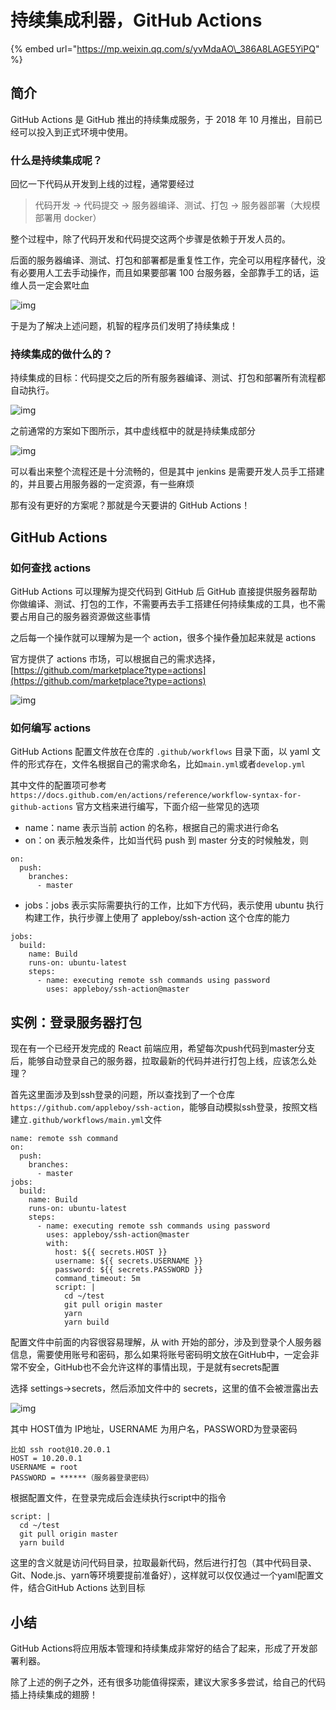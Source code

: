 # 持续集成利器，GitHub Actions

{% embed url="https://mp.weixin.qq.com/s/yvMdaAO\_386A8LAGE5YiPQ" %}



## 简介

GitHub Actions 是 GitHub 推出的持续集成服务，于 2018 年 10 月推出，目前已经可以投入到正式环境中使用。

### 什么是持续集成呢？

回忆一下代码从开发到上线的过程，通常要经过

> 代码开发 -&gt; 代码提交 -&gt; 服务器编译、测试、打包 -&gt; 服务器部署（大规模部署用 docker）

整个过程中，除了代码开发和代码提交这两个步骤是依赖于开发人员的。

后面的服务器编译、测试、打包和部署都是重复性工作，完全可以用程序替代，没有必要用人工去手动操作，而且如果要部署 100 台服务器，全部靠手工的话，运维人员一定会累吐血

![img](https://gitee.com/baicaihenxiao/imageDB/raw/master/uPic/gif/2020/07/09/640-20200709105936750-105936.gif)

于是为了解决上述问题，机智的程序员们发明了持续集成！

### 持续集成的做什么的？

持续集成的目标：代码提交之后的所有服务器编译、测试、打包和部署所有流程都自动执行。

![img](https://gitee.com/baicaihenxiao/imageDB/raw/master/uPic/png/2020/07/09/640-20200709105936847-105936.png)

之前通常的方案如下图所示，其中虚线框中的就是持续集成部分

![img](https://gitee.com/baicaihenxiao/imageDB/raw/master/uPic/png/2020/07/09/640-20200709105936977-105937.png)

可以看出来整个流程还是十分流畅的，但是其中 jenkins 是需要开发人员手工搭建的，并且要占用服务器的一定资源，有一些麻烦

那有没有更好的方案呢？那就是今天要讲的 GitHub Actions！

## GitHub Actions

### 如何查找 actions

GitHub Actions 可以理解为提交代码到 GitHub 后 GitHub 直接提供服务器帮助你做编译、测试、打包的工作，不需要再去手工搭建任何持续集成的工具，也不需要占用自己的服务器资源做这些事情

之后每一个操作就可以理解为是一个 action，很多个操作叠加起来就是 actions

官方提供了 actions 市场，可以根据自己的需求选择，[https://github.com/marketplace?type=actions](https://github.com/marketplace?type=actions)

![img](https://gitee.com/baicaihenxiao/imageDB/raw/master/uPic/png/2020/07/09/640-20200709105937131-105937.png)

### 如何编写 actions

GitHub Actions 配置文件放在仓库的 `.github/workflows` 目录下面，以 yaml 文件的形式存在，文件名根据自己的需求命名，比如`main.yml`或者`develop.yml`

其中文件的配置项可参考 `https://docs.github.com/en/actions/reference/workflow-syntax-for-github-actions` 官方文档来进行编写，下面介绍一些常见的选项

* name：name 表示当前 action 的名称，根据自己的需求进行命名
* on：on 表示触发条件，比如当代码 push 到 master 分支的时候触发，则

```text
on:
  push:
    branches:
      - master
```

* jobs：jobs 表示实际需要执行的工作，比如下方代码，表示使用 ubuntu 执行构建工作，执行步骤上使用了 appleboy/ssh-action 这个仓库的能力

```text
jobs:
  build:
    name: Build
    runs-on: ubuntu-latest
    steps:
      - name: executing remote ssh commands using password
        uses: appleboy/ssh-action@master
```

## 实例：登录服务器打包

现在有一个已经开发完成的 React 前端应用，希望每次push代码到master分支后，能够自动登录自己的服务器，拉取最新的代码并进行打包上线，应该怎么处理？

首先这里面涉及到ssh登录的问题，所以查找到了一个仓库`https://github.com/appleboy/ssh-action`，能够自动模拟ssh登录，按照文档建立`.github/workflows/main.yml`文件

```text
name: remote ssh command
on:
  push:
    branches:
      - master
jobs:
  build:
    name: Build
    runs-on: ubuntu-latest
    steps:
      - name: executing remote ssh commands using password
        uses: appleboy/ssh-action@master
        with:
          host: ${{ secrets.HOST }}
          username: ${{ secrets.USERNAME }}
          password: ${{ secrets.PASSWORD }}
          command_timeout: 5m
          script: |
            cd ~/test
            git pull origin master
            yarn
            yarn build
```

配置文件中前面的内容很容易理解，从 with 开始的部分，涉及到登录个人服务器信息，需要使用账号和密码，那么如果将账号密码明文放在GitHub中，一定会非常不安全，GitHub也不会允许这样的事情出现，于是就有secrets配置

选择 settings-&gt;secrets，然后添加文件中的 secrets，这里的值不会被泄露出去

![img](https://gitee.com/baicaihenxiao/imageDB/raw/master/uPic/png/2020/07/09/640-20200709105937270-105937.png)

其中 HOST值为 IP地址，USERNAME 为用户名，PASSWORD为登录密码

```text
比如 ssh root@10.20.0.1
HOST = 10.20.0.1
USERNAME = root
PASSWORD = ******（服务器登录密码）
```

根据配置文件，在登录完成后会连续执行script中的指令

```text
script: |
  cd ~/test
  git pull origin master
  yarn build
```

这里的含义就是访问代码目录，拉取最新代码，然后进行打包（其中代码目录、Git、Node.js、yarn等环境要提前准备好），这样就可以仅仅通过一个yaml配置文件，结合GitHub Actions 达到目标

## 小结

GitHub Actions将应用版本管理和持续集成非常好的结合了起来，形成了开发部署利器。

除了上述的例子之外，还有很多功能值得探索，建议大家多多尝试，给自己的代码插上持续集成的翅膀！

